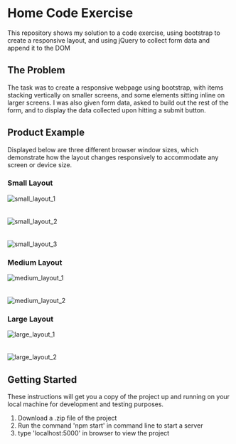 # Home Code Exercise

This repository shows my solution to a code exercise, using bootstrap to create a responsive layout, and using jQuery to collect form data and append it to the DOM

## The Problem
The task was to create a responsive webpage using bootstrap, with items stacking vertically on smaller screens, and some elements sitting inline on larger screens. I was also given form data, asked to build out the rest of the form, and to display the data collected upon hitting a submit button.

## Product Example

Displayed below are three different browser window sizes, which demonstrate how the layout changes responsively to accommodate any screen or device size.

### Small Layout

![small_layout_1](small_layout_1.png)
<br /> <br /> <br />
![small_layout_2](small_layout_2.png)
<br /> <br /> <br />
![small_layout_3](small_layout_3.png)

### Medium Layout

![medium_layout_1](medium_layout_1.png)
<br /> <br /> <br />
![medium_layout_2](medium_layout_2.png)

### Large Layout

![large_layout_1](large_layout_1.png)
<br /> <br /> <br />
![large_layout_2](large_layout_2.png)
 
## Getting Started 

These instructions will get you a copy of the project up and running on your local machine for development and testing purposes.
1. Download a .zip file of the project
2. Run the command 'npm start' in command line to start a server
3. type 'localhost:5000' in browser to view the project
